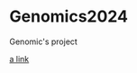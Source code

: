 # Genomics2024
Genomic's project 

[a link](https://elenalippolis9.github.io/genomics2024/multiqc/multiqc_report_case584.html)
